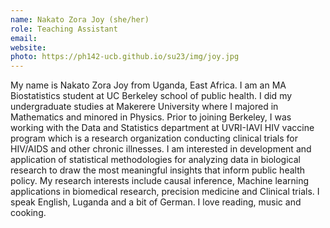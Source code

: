 ```yaml
---
name: Nakato Zora Joy (she/her)
role: Teaching Assistant
email: 
website: 
photo: https://ph142-ucb.github.io/su23/img/joy.jpg
---
```


My name is Nakato Zora Joy from Uganda, East Africa. I am an MA Biostatistics student at UC Berkeley school of public health. I did my undergraduate studies at Makerere University where I majored in Mathematics and minored in Physics. Prior to joining Berkeley, I was working with the Data and Statistics department at UVRI-IAVI HIV vaccine program which is a research organization conducting clinical trials for HIV/AIDS and other chronic illnesses. I am interested in development and application of statistical methodologies for analyzing data in biological research to draw the most meaningful insights that inform public health policy. My research interests include causal inference, Machine learning applications in biomedical research, precision medicine and Clinical trials. I speak English, Luganda and a bit of German. I love reading, music and cooking.